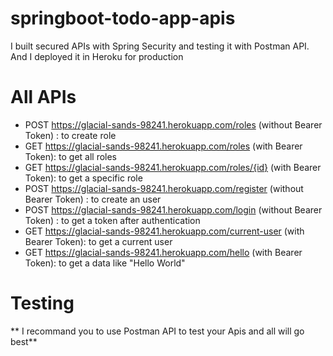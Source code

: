 # springboot-todo-app-apis
I built secured APIs with Spring Security and testing it with Postman API. And I deployed it in Heroku for production

# All APIs

- POST https://glacial-sands-98241.herokuapp.com/roles (without Bearer Token) : to create role
- GET https://glacial-sands-98241.herokuapp.com/roles (with Bearer Token): to get all roles
- GET https://glacial-sands-98241.herokuapp.com/roles/{id} (with Bearer Token): to get a specific role
- POST https://glacial-sands-98241.herokuapp.com/register (without Bearer Token) : to create an user
- POST https://glacial-sands-98241.herokuapp.com/login (without Bearer Token) : to get a token after authentication
- GET https://glacial-sands-98241.herokuapp.com/current-user (with Bearer Token): to get a current user
- GET https://glacial-sands-98241.herokuapp.com/hello (with Bearer Token): to get a data like "Hello World"

# Testing
** I recommand you to use Postman API to test your Apis and all will go best**
